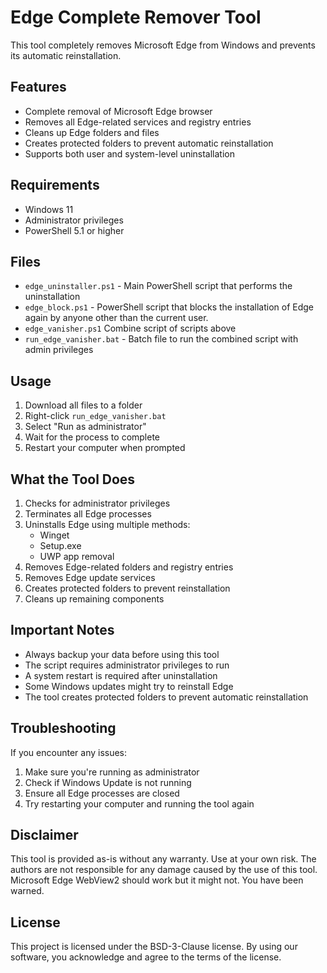 # Edge Complete Remover Tool

This tool completely removes Microsoft Edge from Windows and prevents its automatic reinstallation.

## Features

- Complete removal of Microsoft Edge browser
- Removes all Edge-related services and registry entries
- Cleans up Edge folders and files
- Creates protected folders to prevent automatic reinstallation
- Supports both user and system-level uninstallation

## Requirements

- Windows 11
- Administrator privileges
- PowerShell 5.1 or higher

## Files

- `edge_uninstaller.ps1` - Main PowerShell script that performs the uninstallation
- `edge_block.ps1` - PowerShell script that blocks the installation of Edge again by anyone other than the current user.
- `edge_vanisher.ps1` Combine script of scripts above
- `run_edge_vanisher.bat` - Batch file to run the combined script with admin privileges

## Usage

1. Download all files to a folder
2. Right-click `run_edge_vanisher.bat`
3. Select "Run as administrator"
4. Wait for the process to complete
5. Restart your computer when prompted

## What the Tool Does

1. Checks for administrator privileges
2. Terminates all Edge processes
3. Uninstalls Edge using multiple methods:
   - Winget
   - Setup.exe
   - UWP app removal
4. Removes Edge-related folders and registry entries
5. Removes Edge update services
6. Creates protected folders to prevent reinstallation
7. Cleans up remaining components

## Important Notes

- Always backup your data before using this tool
- The script requires administrator privileges to run
- A system restart is required after uninstallation
- Some Windows updates might try to reinstall Edge
- The tool creates protected folders to prevent automatic reinstallation

## Troubleshooting

If you encounter any issues:
1. Make sure you're running as administrator
2. Check if Windows Update is not running
3. Ensure all Edge processes are closed
4. Try restarting your computer and running the tool again

## Disclaimer

This tool is provided as-is without any warranty. Use at your own risk. The authors are not responsible for any damage caused by the use of this tool. Microsoft Edge WebView2 should work but it might not. You have been warned.

## License

This project is licensed under the BSD-3-Clause license. By using our software, you acknowledge and agree to the terms of the license.
